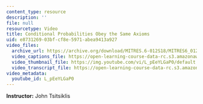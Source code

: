 ```yaml
---
content_type: resource
description: ''
file: null
resourcetype: Video
title: Conditional Probabilities Obey the Same Axioms
uid: e8731269-03bf-cf8e-5971-abea9413a927
video_files:
  archive_url: https://archive.org/download/MITRES.6-012S18/MITRES6_012S18_L02-04_300k.mp4
  video_captions_file: https://open-learning-course-data-rc.s3.amazonaws.com/res-6-012-introduction-to-probability-spring-2018/c18e68aa0fc35f3e9036a9e8315f7d70_L_pEeYLGaP0.vtt
  video_thumbnail_file: https://img.youtube.com/vi/L_pEeYLGaP0/default.jpg
  video_transcript_file: https://open-learning-course-data-rc.s3.amazonaws.com/res-6-012-introduction-to-probability-spring-2018/cb6f040d607cc297ff60c992ab5ce2a2_L_pEeYLGaP0.pdf
video_metadata:
  youtube_id: L_pEeYLGaP0
---
```


**Instructor:** John Tsitsiklis